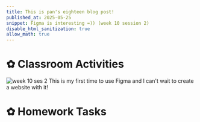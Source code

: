 ```yaml
---
title: This is pan's eighteen blog post!
published_at: 2025-05-25
snippet: Figma is interesting =)) (week 10 session 2)
disable_html_sanitization: true
allow_math: true
---
```

# ✿ Classroom Activities
![week 10 ses 2](classroomactivities/week10/w10s2.png)
This is my first time to use Figma and I can't wait to create a website with it!

# ✿ Homework Tasks


